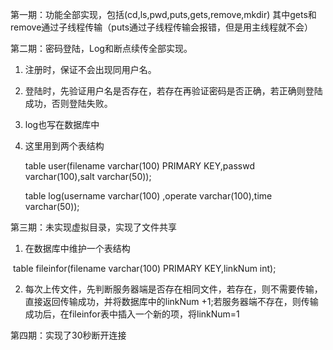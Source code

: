 第一期：功能全部实现，包括(cd,ls,pwd,puts,gets,remove,mkdir) 其中gets和remove通过子线程传输（puts通过子线程传输会报错，但是用主线程就不会）

第二期：密码登陆，Log和断点续传全部实现。

1. 注册时，保证不会出现同用户名。

2. 登陆时，先验证用户名是否存在，若存在再验证密码是否正确，若正确则登陆成功，否则登陆失败。

3. log也写在数据库中

4. 这里用到两个表结构

   table user(filename varchar(100) PRIMARY KEY,passwd varchar(100),salt varchar(50));

   table log(username varchar(100) ,operate varchar(100),time varchar(50));

第三期：未实现虚拟目录，实现了文件共享

1.    在数据库中维护一个表结构

   ​    table fileinfor(filename varchar(100) PRIMARY KEY,linkNum int);

2. 每次上传文件，先判断服务器端是否存在相同文件，若存在，则不需要传输，直接返回传输成功，并将数据库中的linkNum +1;若服务器端不存在，则传输成功后，在fileinfor表中插入一个新的项，将linkNum=1

第四期：实现了30秒断开连接

